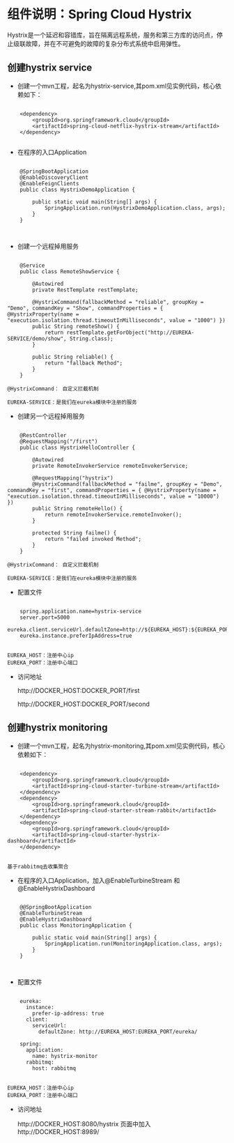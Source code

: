 # 组件说明：Spring Cloud Hystrix

Hystrix是一个延迟和容错库，旨在隔离远程系统，服务和第三方库的访问点，停止级联故障，并在不可避免的故障的复杂分布式系统中启用弹性。


## 创建hystrix service

* 创建一个mvn工程，起名为hystrix-service,其pom.xml见实例代码，核心依赖如下：

```
    
    <dependency>
        <groupId>org.springframework.cloud</groupId>
        <artifactId>spring-cloud-netflix-hystrix-stream</artifactId>
    </dependency>
        
```

* 在程序的入口Application

```
    
    @SpringBootApplication
    @EnableDiscoveryClient
    @EnableFeignClients
    public class HystrixDemoApplication {
        
        public static void main(String[] args) {
            SpringApplication.run(HystrixDemoApplication.class, args);
        }
    }

        
```

* 创建一个远程掉用服务

```

    @Service
    public class RemoteShowService {
        
        @Autowired
        private RestTemplate restTemplate;
        
        @HystrixCommand(fallbackMethod = "reliable", groupKey = "Demo", commandKey = "Show", commandProperties = { @HystrixProperty(name = "execution.isolation.thread.timeoutInMilliseconds", value = "1000") })
        public String remoteShow() {
            return restTemplate.getForObject("http://EUREKA-SERVICE/demo/show", String.class);
        }
    
        public String reliable() {
            return "fallback Method";
        }
    }

```

    @HystrixCommand： 自定义拦截机制
    
    EUREKA-SERVICE：是我们在eureka模块中注册的服务
    
* 创建另一个远程掉用服务

```

    @RestController
    @RequestMapping("/first")
    public class HystrixHelloController {
    
        @Autowired
        private RemoteInvokerService remoteInvokerService;
    
        @RequestMapping("hystrix")
        @HystrixCommand(fallbackMethod = "failme", groupKey = "Demo", commandKey = "first", commandProperties = { @HystrixProperty(name = "execution.isolation.thread.timeoutInMilliseconds", value = "10000") })
        public String remoteHello() {
            return remoteInvokerService.remoteInvoker();
        }
        
        protected String failme() {
            return "failed invoked Method";
        }
    }

```

    @HystrixCommand： 自定义拦截机制
    
    EUREKA-SERVICE：是我们在eureka模块中注册的服务

* 配置文件

```
    
    spring.application.name=hystrix-service
    server.port=5000
    eureka.client.serviceUrl.defaultZone=http://${EUREKA_HOST}:${EUREKA_PORT}/eureka/
    eureka.instance.preferIpAddress=true
        
```
    
    EUREKA_HOST：注册中心ip
    EUREKA_PORT：注册中心端口
    
* 访问地址

    http://DOCKER_HOST:DOCKER_PORT/first
    
    http://DOCKER_HOST:DOCKER_PORT/second
 
## 创建hystrix monitoring


* 创建一个mvn工程，起名为hystrix-monitoring,其pom.xml见实例代码，核心依赖如下：

```
    
    <dependency>
        <groupId>org.springframework.cloud</groupId>
        <artifactId>spring-cloud-starter-turbine-stream</artifactId>
    </dependency>
    <dependency>
        <groupId>org.springframework.cloud</groupId>
        <artifactId>spring-cloud-starter-stream-rabbit</artifactId>
    </dependency>
    <dependency>
        <groupId>org.springframework.cloud</groupId>
        <artifactId>spring-cloud-starter-hystrix-dashboard</artifactId>
    </dependency>
        
```
    
    基于rabbitmq去收集聚合

* 在程序的入口Application，加入@EnableTurbineStream 和 @EnableHystrixDashboard

```
    
    @@SpringBootApplication
    @EnableTurbineStream
    @EnableHystrixDashboard
    public class MonitoringApplication {
    
        public static void main(String[] args) {
            SpringApplication.run(MonitoringApplication.class, args);
        }
    }

        
```


* 配置文件

```
    
    eureka:
      instance:
        prefer-ip-address: true
      client:
        serviceUrl:
          defaultZone: http://EUREKA_HOST:EUREKA_PORT/eureka/
    
    spring:
      application:
        name: hystrix-monitor
      rabbitmq:
        host: rabbitmq
        
```
    
    EUREKA_HOST：注册中心ip
    EUREKA_PORT：注册中心端口
    
    
* 访问地址

    http://DOCKER_HOST:8080/hystrix 页面中加入 http://DOCKER_HOST:8989/
    
    

    